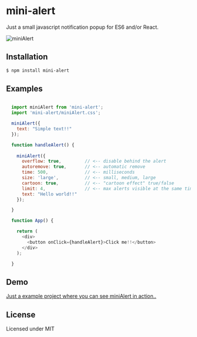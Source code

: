 # mini-alert

Just a small javascript notification popup for ES6 and/or React.

![miniAlert](https://user-images.githubusercontent.com/6490641/82397164-b21fb780-9a47-11ea-95d1-070022ac1f40.gif "mini-alert")

## Installation

```bash
$ npm install mini-alert
```

## Examples

```js

  import miniAlert from 'mini-alert';
  import 'mini-alert/miniAlert.css';

  miniAlert({
    text: "Simple text!!"
  });

  function handleAlert() {
  
    miniAlert({
      overflow: true,         // <-- disable behind the alert
      autoremove: true,       // <-- automatic remove
      time: 500,              // <-- milliseconds
      size: 'large',          // <-- small, medium, large
      cartoon: true,          // <-- "cartoon effect" true/false
      limit: 4,               // <-- max alerts visible at the same time
      text: "Hello world!!"
    });

  }

  function App() {

    return (
      <div>
        <button onClick={handleAlert}>Click me!!</button>
      </div>
    );

  }

```

## Demo

[Just a example project where you can see miniAlert in action..](https://passwordonce.com)

## License

Licensed under MIT